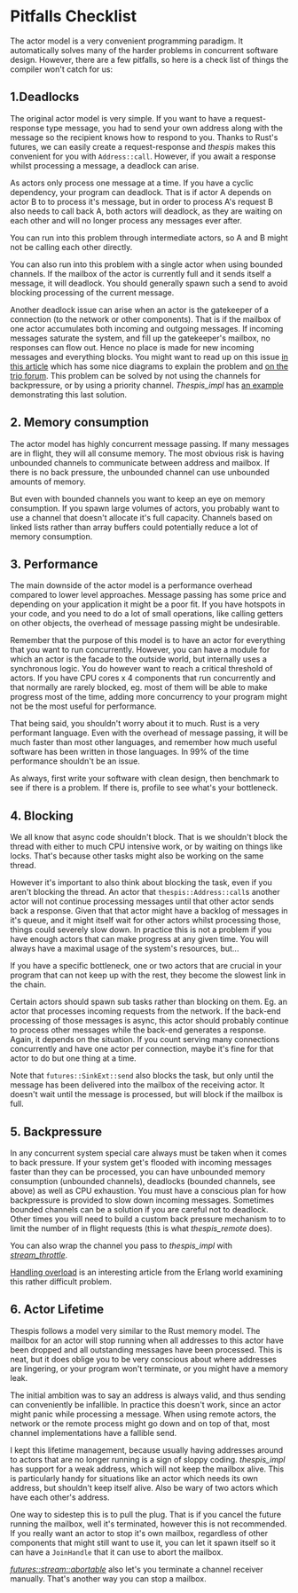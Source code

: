 # Pitfalls Checklist

The actor model is a very convenient programming paradigm. It automatically solves many of the harder problems in concurrent software design. However, there are a few pitfalls, so here is a check list of things the compiler won't catch for us:


## 1.Deadlocks

The original actor model is very simple. If you want to have a request-response type message, you had to send your own address along with the message so the recipient knows how to respond to you. Thanks to Rust's futures, we can easily create a request-response and _thespis_ makes this convenient for you with `Address::call`. However, if you await a response whilst processing a message, a deadlock can arise.

As actors only process one message at a time. If you have a cyclic dependency, your program can deadlock. That is if actor A depends on actor B to to process it's message, but in order to process A's request B also needs to call back A, both actors will deadlock, as they are waiting on each other and will no longer process any messages ever after.

You can run into this problem through intermediate actors, so A and B might not be calling each other directly.

You can also run into this problem with a single actor when using bounded channels. If the mailbox of the actor is currently full and it sends itself a message, it will deadlock. You should generally spawn such a send to avoid blocking processing of the current message.

Another deadlock issue can arise when an actor is the gatekeeper of a connection (to the network or other components). That is if the mailbox of one actor accumulates both incoming and outgoing messages. If incoming messages saturate the system, and fill up the gatekeeper's mailbox, no responses can flow out. Hence no place is made for new incoming messages and everything blocks. You might want to read up on this issue [in this article](https://elizarov.medium.com/deadlocks-in-non-hierarchical-csp-e5910d137cc) which has some nice diagrams to explain the problem and [on the trio forum](https://trio.discourse.group/t/sizing-the-channel-deadlock-freedom-vs-back-pressure). This problem can be solved by not using the channels for backpressure, or by using a priority channel. _Thespis_impl_ has [an example](https://github.com/thespis-rs/thespis_impl/blob/dev/examples/deadlock_prio.rs) demonstrating this last solution.


## 2. Memory consumption

The actor model has highly concurrent message passing. If many messages are in flight, they will all consume memory. The most obvious risk is having unbounded channels to communicate between address and mailbox. If there is no back pressure, the unbounded channel can use unbounded amounts of memory.

But even with bounded channels you want to keep an eye on memory consumption. If you spawn large volumes of actors, you probably want to use a channel that doesn't allocate it's full capacity. Channels based on linked lists rather than array buffers could potentially reduce a lot of memory consumption.


## 3. Performance

The main downside of the actor model is a performance overhead compared to lower level approaches. Message passing has some price and depending on your application it might be a poor fit. If you have hotspots in your code, and you need to do a lot of small operations, like calling getters on other objects, the overhead of message passing might be undesirable.

Remember that the purpose of this model is to have an actor for everything that you want to run concurrently. However, you can have a module for which an actor is the facade to the outside world, but internally uses a synchronous logic. You do however want to reach a critical threshold of actors. If you have CPU cores x 4 components that run concurrently and that normally are rarely blocked, eg. most of them will be able to make progress most of the time, adding more concurrency to your program might not be the most useful for performance.

That being said, you shouldn't worry about it to much. Rust is a very performant language. Even with the overhead of message passing, it will be much faster than most other languages, and remember how much useful software has been written in those languages. In 99% of the time performance shouldn't be an issue.

As always, first write your software with clean design, then benchmark to see if there is a problem. If there is, profile to see what's your bottleneck.


## 4. Blocking

We all know that async code shouldn't block. That is we shouldn't block the thread with either to much CPU intensive work, or by waiting on things like locks. That's because other tasks might also be working on the same thread.

However it's important to also think about blocking the task, even if you aren't blocking the thread. An actor that `thespis::Address::call`s another actor will not continue processing messages until that other actor sends back a response. Given that that actor might have a backlog of messages in it's queue, and it might itself wait for other actors whilst processing those, things could severely slow down. In practice this is not a problem if you have enough actors that can make progress at any given time. You will always have a maximal usage of the system's resources, but...

If you have a specific bottleneck, one or two actors that are crucial in your program that can not keep up with the rest, they become the slowest link in the chain.

Certain actors should spawn sub tasks rather than blocking on them. Eg. an actor that processes incoming requests from the network. If the back-end processing of those messages is async, this actor should probably continue to process other messages while the back-end generates a response. Again, it depends on the situation. If you count serving many connections concurrently and have one actor per connection, maybe it's fine for that actor to do but one thing at a time.

Note that `futures::SinkExt::send` also blocks the task, but only until the message has been delivered into the mailbox of the receiving actor. It doesn't wait until the message is processed, but will block if the mailbox is full.


## 5. Backpressure

In any concurrent system special care always must be taken when it comes to back pressure. If your system get's flooded with incoming messages faster than they can be processed, you can have unbounded memory consumption (unbounded channels), deadlocks (bounded channels, see above) as well as CPU exhaustion. You must have a conscious plan for how backpressure is provided to slow down incoming messages. Sometimes bounded channels can be a solution if you are careful not to deadlock. Other times you will need to build a custom back pressure mechanism to to limit the number of in flight requests (this is what _thespis_remote_ does).

You can also wrap the channel you pass to _thespis_impl_ with [_stream_throttle_](https://lib.rs/crates/stream_throttle).

[Handling overload](https://ferd.ca/handling-overload.html) is an interesting article from the Erlang world examining this rather difficult problem.


## 6. Actor Lifetime

Thespis follows a model very similar to the Rust memory model. The mailbox for an actor will stop running when all addresses to this actor have been dropped and all outstanding messages have been processed. This is neat, but it does oblige you to be very conscious about where addresses are lingering, or your program won't terminate, or you might have a memory leak.

The initial ambition was to say an address is always valid, and thus sending can conveniently be infallible. In practice this doesn't work, since an actor might panic while processing a message. When using remote actors, the network or the remote process might go down and on top of that, most channel implementations have a fallible send.

I kept this lifetime management, because usually having addresses around to actors that are no longer running is a sign of sloppy coding. _thespis_impl_ has support for a weak address, which will not keep the mailbox alive. This is particularly handy for situations like an actor which needs its own address, but shouldn't keep itself alive. Also be wary of two actors which have each other's address.

One way to sidestep this is to pull the plug. That is if you cancel the future running the mailbox, well it's terminated, however this is not recommended. If you really want an actor to stop it's own mailbox, regardless of other components that might still want to use it, you can let it spawn itself so it can have a `JoinHandle` that it can use to abort the mailbox.

[_futures::stream::abortable_](https://docs.rs/futures/0.3.15/futures/stream/fn.abortable.html) also let's you terminate a channel receiver manually. That's another way you can stop a mailbox.
